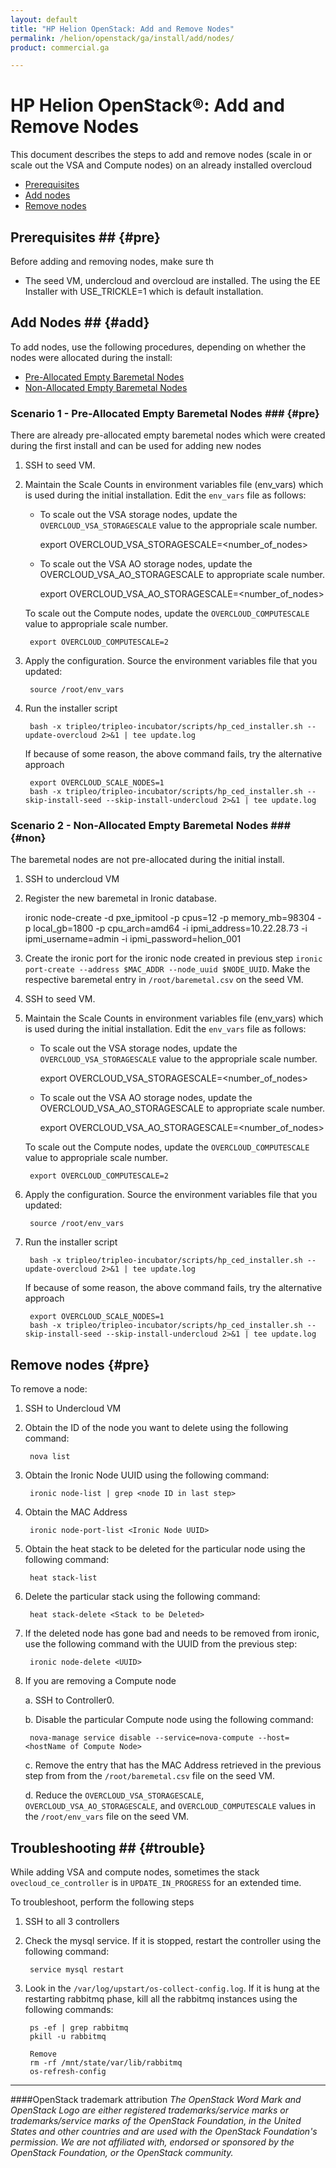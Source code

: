 ```yaml
---
layout: default
title: "HP Helion OpenStack: Add and Remove Nodes"
permalink: /helion/openstack/ga/install/add/nodes/
product: commercial.ga

---
```

<!--UNDER REVISION-->


<script>

function PageRefresh {
onLoad="window.refresh"
}

PageRefresh();

</script>

<!--
<p style="font-size: small;"> <a href="/helion/openstack/install-beta/prereqs/">&#9664; PREV</a> | <a href="/helion/openstack/install-beta-overview/">&#9650; UP</a> | <a href="/helion/openstack/install-beta/vsa/">NEXT &#9654;</a> </p>
-->

# HP Helion OpenStack&reg;: Add and Remove Nodes

This document describes the steps to add and remove nodes (scale in or scale out the VSA and Compute nodes) on an already installed overcloud 

- [Prerequisites](#pre)
- [Add nodes](#add)
- [Remove nodes](#pre)

## Prerequisites ## {#pre}

Before adding and removing nodes, make sure th

- The seed VM, undercloud and overcloud are installed. The using the EE Installer with USE_TRICKLE=1 which is default installation.

## Add Nodes ## {#add}

To add nodes, use the following procedures, depending on whether the nodes were allocated during the install:

- [Pre-Allocated Empty Baremetal Nodes](#pre)
- [Non-Allocated Empty Baremetal Nodes](#non)

### Scenario 1 - Pre-Allocated Empty Baremetal Nodes ### {#pre}

There are already pre-allocated empty baremetal nodes which were created during the first install and can be used for adding new nodes

1. SSH to seed VM.

2. Maintain the Scale Counts in environment variables file (env_vars) which is used during the initial installation. Edit the `env_vars` file as follows:

	- To scale out the VSA storage nodes, update the `OVERCLOUD_VSA_STORAGESCALE` value to the appropriale scale number.

		export OVERCLOUD_VSA_STORAGESCALE=<number_of_nodes>

	- To scale out the VSA AO storage nodes, update the OVERCLOUD_VSA_AO_STORAGESCALE to appropriate scale number.

		export OVERCLOUD_VSA_AO_STORAGESCALE=<number_of_nodes>

	To scale out the Compute nodes, update the `OVERCLOUD_COMPUTESCALE` value to appropriale scale number. 

		export OVERCLOUD_COMPUTESCALE=2

3. Apply the configuration. Source the environment variables file that  you updated:  

		source /root/env_vars

4. Run the installer script

		bash -x tripleo/tripleo-incubator/scripts/hp_ced_installer.sh --update-overcloud 2>&1 | tee update.log

	If because of some reason, the above command fails, try the alternative approach

		export OVERCLOUD_SCALE_NODES=1
		bash -x tripleo/tripleo-incubator/scripts/hp_ced_installer.sh --skip-install-seed --skip-install-undercloud 2>&1 | tee update.log

### Scenario 2 - Non-Allocated Empty Baremetal Nodes ### {#non}

The baremetal nodes are not pre-allocated during the initial install.

1. SSH to undercloud VM

2. Register the new baremetal in Ironic database. 

	ironic node-create -d pxe_ipmitool -p cpus=12 -p memory_mb=98304 -p local_gb=1800 -p
	cpu_arch=amd64 -i ipmi_address=10.22.28.73 -i ipmi_username=admin -i
	ipmi_password=helion_001

3. Create the ironic port for the ironic node created in previous step `ironic port-create --address $MAC_ADDR --node_uuid $NODE_UUID`. Make the respective baremetal entry in `/root/baremetal.csv` on the seed VM.

4. SSH to seed VM.

5. Maintain the Scale Counts in environment variables file (env_vars) which is used during the initial installation. Edit the `env_vars` file as follows:

	- To scale out the VSA storage nodes, update the `OVERCLOUD_VSA_STORAGESCALE` value to the appropriale scale number.

		export OVERCLOUD_VSA_STORAGESCALE=<number_of_nodes>

	- To scale out the VSA AO storage nodes, update the OVERCLOUD_VSA_AO_STORAGESCALE to appropriate scale number.

		export OVERCLOUD_VSA_AO_STORAGESCALE=<number_of_nodes>

	To scale out the Compute nodes, update the `OVERCLOUD_COMPUTESCALE` value to appropriale scale number. 

		export OVERCLOUD_COMPUTESCALE=2

6. Apply the configuration. Source the environment variables file that  you updated:  

		source /root/env_vars

7. Run the installer script

		bash -x tripleo/tripleo-incubator/scripts/hp_ced_installer.sh --update-overcloud 2>&1 | tee update.log

	If because of some reason, the above command fails, try the alternative approach

		export OVERCLOUD_SCALE_NODES=1
		bash -x tripleo/tripleo-incubator/scripts/hp_ced_installer.sh --skip-install-seed --skip-install-undercloud 2>&1 | tee update.log

## Remove nodes {#pre}

To remove a node:

1. SSH to Undercloud VM

2. Obtain the ID of the node you want to delete using the following command:

		nova list

3. Obtain the Ironic Node UUID using the following command: 

		ironic node-list | grep <node ID in last step>

4. Obtain the MAC Address 

		ironic node-port-list <Ironic Node UUID>

5. Obtain the heat stack to be deleted for the particular node using the following command:
 
		heat stack-list

6. Delete the particular stack using the following command:

		heat stack-delete <Stack to be Deleted>

7. If the deleted node has gone bad and needs to be removed from ironic, use the following command with the UUID from the previous step:

		ironic node-delete <UUID>

8. If you are removing a Compute node 

	a. SSH to Controller0. 

	b. Disable the particular Compute node using the following command:

		nova-manage service disable --service=nova-compute --host=<hostName of Compute Node>

	c. Remove the entry that has the MAC Address retrieved in the previous step from from the `/root/baremetal.csv` file on the seed VM.

    d. Reduce the `OVERCLOUD_VSA_STORAGESCALE`, `OVERCLOUD_VSA_AO_STORAGESCALE`, and `OVERCLOUD_COMPUTESCALE` values in the `/root/env_vars` file on the seed VM. 

## Troubleshooting ## {#trouble}

While adding VSA and compute nodes, sometimes the stack `ovecloud_ce_controller` is in `UPDATE_IN_PROGRESS` for an extended time. 

To troubleshoot, perform the following steps

1. SSH to all 3 controllers

2. Check the mysql service. If it is stopped, restart the controller using the following command: 

		service mysql restart

4. Look in the `/var/log/upstart/os-collect-config.log`. If it is hung at the restarting rabbitmq phase, kill all the rabbitmq instances using the following commands:

		ps -ef | grep rabbitmq
		pkill -u rabbitmq

		Remove 
		rm -rf /mnt/state/var/lib/rabbitmq
		os-refresh-config

----
####OpenStack trademark attribution
*The OpenStack Word Mark and OpenStack Logo are either registered trademarks/service marks or trademarks/service marks of the OpenStack Foundation, in the United States and other countries and are used with the OpenStack Foundation's permission. We are not affiliated with, endorsed or sponsored by the OpenStack Foundation, or the OpenStack community.*

     
